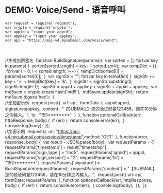 # DEMO: Voice/Send - 语音呼叫


	var request = require('request');
	var crypto = require('crypto');
	var appid = "input your appid";
	var appkey = "input your appkey";
	var api = "https://api-v4.mysubmail.com/voice/send";


​    
​    
​    //生成加密签名
​    function BuildSignature(params){
​        var sorted = [];
​        for(var key in params) {
​            sorted[sorted.length] = key;
​        }
​        sorted.sort();
​        var tempDict = {};
​        for(var i = 0; i < sorted.length; i++) {
​            tempDict[sorted[i]] = params[sorted[i]];
​        }
​        var signStr = "";
​        for(var key in tempDict) {
​            signStr += key + '=' + tempDict[key] + '&amp;'; 
​        }
​        signStr = signStr.substring(0, signStr.length-1);
​        signStr = appid + appkey + signStr + appid + appkey; 
​        var md5sum = crypto.createHash('md5');
​        md5sum.update(signStr);
​        return md5sum.digest('hex');
​    }
​    
​    //无加密示例
​    request.post({
​        url: api, 
​        formData: {
​            appid:appid,
​            signature:appkey,
​            content : "【SUBMAIL】您的验证码是123456，请在10分钟之内输入。",
​            to : "155********"
​        }
​    }, function optionalCallback(err, httpResponse, body) {
​        if (err) {
​            return console.error(err);
​        }
​        console.log(body);
​    });
​    
​    //加密示例
​    request({
​        uri: "https://api-v4.mysubmail.com/service/timestamp",
​        method: 'GET'
​    }, function(error, response, body) {
​        var result = JSON.parse(body);
​        var requestParams = {}
​        requestParams['timestamp'] = result["timestamp"];
​        requestParams['sign_type'] = "md5";
​        requestParams['appid'] = appid;
​        requestParams['sign_version'] = "2";
​        requestParams['to'] = "152********";
​        requestParams['signature'] = BuildSignature(requestParams);
​        requestParams['content'] = "【SUBMAIL】您的验证码是123456，请在10分钟之内输入。";
​        request.post({
​            url: api, 
​            formData: requestParams
​        }, function optionalCallback(err, httpResponse, body) {
​            if (err) {
​                return console.error(err);
​            }
​            console.log(body);
​        });
​    });


​    